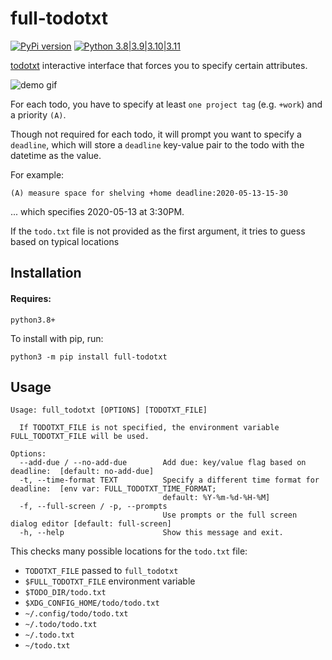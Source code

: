 # full-todotxt

[![PyPi version](https://img.shields.io/pypi/v/full_todotxt.svg)](https://pypi.python.org/pypi/full_todotxt) [![Python 3.8|3.9|3.10|3.11](https://img.shields.io/pypi/pyversions/full_todotxt.svg)](https://pypi.python.org/pypi/full_todotxt)

[todotxt](https://github.com/todotxt/todo.txt) interactive interface that forces you to specify certain attributes.

<img src="https://raw.githubusercontent.com/seanbreckenridge/full_todotxt/master/.github/demo.gif" alt="demo gif">

For each todo, you have to specify at least `one project tag` (e.g. `+work`) and a priority `(A)`.

Though not required for each todo, it will prompt you want to specify a `deadline`, which will store a `deadline` key-value pair to the todo with the datetime as the value.

For example:

```
(A) measure space for shelving +home deadline:2020-05-13-15-30
```

... which specifies 2020-05-13 at 3:30PM.

If the `todo.txt` file is not provided as the first argument, it tries to guess based on typical locations

## Installation

#### Requires:

`python3.8+`

To install with pip, run:

    python3 -m pip install full-todotxt

## Usage

```
Usage: full_todotxt [OPTIONS] [TODOTXT_FILE]

  If TODOTXT_FILE is not specified, the environment variable FULL_TODOTXT_FILE will be used.

Options:
  --add-due / --no-add-due        Add due: key/value flag based on deadline:  [default: no-add-due]
  -t, --time-format TEXT          Specify a different time format for deadline:  [env var: FULL_TODOTXT_TIME_FORMAT;
                                  default: %Y-%m-%d-%H-%M]
  -f, --full-screen / -p, --prompts
                                  Use prompts or the full screen dialog editor [default: full-screen]
  -h, --help                      Show this message and exit.
```

This checks many possible locations for the `todo.txt` file:

- `TODOTXT_FILE` passed to `full_todotxt`
- `$FULL_TODOTXT_FILE` environment variable
- `$TODO_DIR/todo.txt`
- `$XDG_CONFIG_HOME/todo/todo.txt`
- `~/.config/todo/todo.txt`
- `~/.todo/todo.txt`
- `~/.todo.txt`
- `~/todo.txt`
